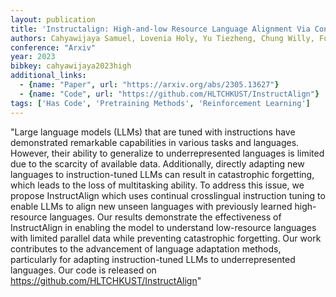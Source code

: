 ```yaml
---
layout: publication
title: 'Instructalign: High-and-low Resource Language Alignment Via Continual Crosslingual Instruction Tuning'
authors: Cahyawijaya Samuel, Lovenia Holy, Yu Tiezheng, Chung Willy, Fung Pascale
conference: "Arxiv"
year: 2023
bibkey: cahyawijaya2023high
additional_links:
  - {name: "Paper", url: "https://arxiv.org/abs/2305.13627"}
  - {name: "Code", url: "https://github.com/HLTCHKUST/InstructAlign"}
tags: ['Has Code', 'Pretraining Methods', 'Reinforcement Learning']
---
```

"Large language models (LLMs) that are tuned with instructions have demonstrated remarkable capabilities in various tasks and languages. However, their ability to generalize to underrepresented languages is limited due to the scarcity of available data. Additionally, directly adapting new languages to instruction-tuned LLMs can result in catastrophic forgetting, which leads to the loss of multitasking ability. To address this issue, we propose InstructAlign which uses continual crosslingual instruction tuning to enable LLMs to align new unseen languages with previously learned high-resource languages. Our results demonstrate the effectiveness of InstructAlign in enabling the model to understand low-resource languages with limited parallel data while preventing catastrophic forgetting. Our work contributes to the advancement of language adaptation methods, particularly for adapting instruction-tuned LLMs to underrepresented languages. Our code is released on https://github.com/HLTCHKUST/InstructAlign"
